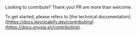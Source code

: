Looking to contribute? Thank you! PR are more than welcome.

To get started, please refers to [the technical documentation]([https://docs.keycloakify.dev/contributing](https://docs.onyxia.sh/contributing).
